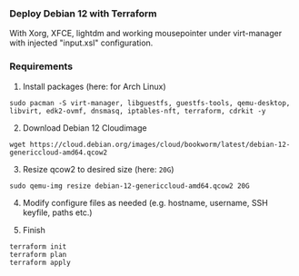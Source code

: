 ### Deploy Debian 12 with Terraform

With Xorg, XFCE, lightdm and working mousepointer under virt-manager with injected "input.xsl" configuration.


### Requirements

1. Install packages (here: for Arch Linux)
```
sudo pacman -S virt-manager, libguestfs, guestfs-tools, qemu-desktop, libvirt, edk2-ovmf, dnsmasq, iptables-nft, terraform, cdrkit -y
```

2. Download Debian 12 Cloudimage
```
wget https://cloud.debian.org/images/cloud/bookworm/latest/debian-12-genericcloud-amd64.qcow2
```

3. Resize qcow2 to desired size (here: `20G`)

```
sudo qemu-img resize debian-12-genericcloud-amd64.qcow2 20G
```

4. Modify configure files as needed (e.g. hostname, username, SSH keyfile, paths etc.)

5. Finish
```
terraform init
terraform plan
terraform apply
```
